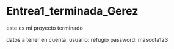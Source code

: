 # Entrea1_terminada_Gerez

este es mi proyecto terminado

datos a tener en cuenta:
usuario: refugio
password: mascota123
